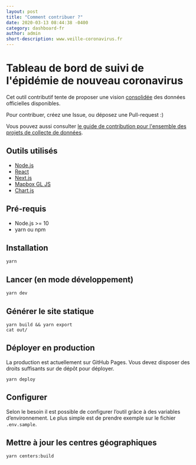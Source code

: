 ```yaml
---
layout: post
title: "Comment contribuer ?"
date: 2020-03-13 08:44:38 -0400
category: dashboard-fr
author: admin
short-description: www.veille-coronavirus.fr
---
```


# Tableau de bord de suivi de l'épidémie de nouveau coronavirus

Cet outil contributif tente de proposer une vision [consolidée](https://github.com/opencovid19-fr/data) des données officielles disponibles.

Pour contribuer, créez une Issue, ou déposez une Pull-request :)

Vous pouvez aussi consulter [le guide de contribution pour l'ensemble des projets de collecte de données](https://github.com/opencovid19-fr/comment-contribuer).

## Outils utilisés

* [Node.js](https://nodejs.org)
* [React](https://reactjs.org)
* [Next.js](https://nextjs.org)
* [Mapbox GL JS](https://docs.mapbox.com/mapbox-gl-js/)
* [Chart.js](https://www.chartjs.org)

## Pré-requis

* Node.js >= 10
* yarn ou npm

## Installation

```
yarn
```

## Lancer (en mode développement)

```
yarn dev
```

## Générer le site statique

```
yarn build && yarn export
cat out/
```

## Déployer en production

La production est actuellement sur GitHub Pages. Vous devez disposer des droits suffisants sur de dépôt pour déployer.

```
yarn deploy
```

## Configurer

Selon le besoin il est possible de configurer l’outil grâce à des variables d’environnement. Le plus simple est de prendre exemple sur le fichier `.env.sample`.

## Mettre à jour les centres géographiques

```
yarn centers:build
```
